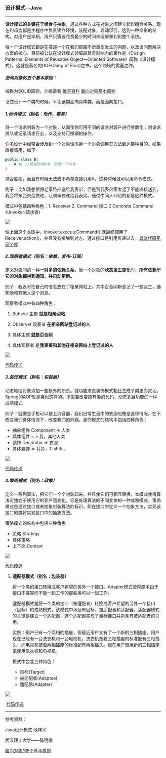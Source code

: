 ### 设计模式--Java

---

**设计模式的关键在于组合与抽象**，通过各种方式在对象之间建立起松耦合关系。现在的趋势都是主程序中负责建立环境，装配对象，启动项目。达到一种伞形的结构，对用户是伞柄，用户只需要花费最少的时间来理解和利用整个系统。

每一个设计模式都是在描述一个在我们周围不断重复发生的问题，以及该问题解决方案的核心。目前被公认在设计模式领域最具有影响力的著作是《Design Patterns: Elements of Reusable Object—Oriented Software》简称《设计模式》，这就是著名的GOF(Gang of Four)之书，这个领域的奠基之作。

##### 面向对象的五个基本原则：

被称为SOLID原则，介绍请看 [维基百科](https://zh.wikipedia.org/wiki/SOLID_(%E9%9D%A2%E5%90%91%E5%AF%B9%E8%B1%A1%E8%AE%BE%E8%AE%A1))  [面向对象基本原则](https://www.jianshu.com/p/0e71b4967c36)  

记住设计一个类的时候，不让该类面向具体类，而是面向接口。



##### 1.命令模式（别名：动作，事务）

将一个请求封装为一个对象，从而使你可用不同的请求对客户进行参数化；对请求排队或记录请求日志，以及支持可撤销的操作。

许多设计中经常会涉及到一个对象请求另一个对象调用其方法到达某种目的。如果直接调用，如下

```java
public class B{
    A a; //直接依赖A类，创建一个对象
}
```

耦合度高，而且有时候无法或不希望直接引用A，这种时候就可以用命令模式。

例子：比如我想要将老家特产送给我表弟，但是到我表弟家太远了不能直接送到，我会将东西交给快递，让顺丰快递给我表弟。通过中间人介绍的都是这种模式。

模式中包括四种角色：1. Receiver   2. Command 接口  3.Concrete Command   4.Invoker(请求者)

<img src="https://github.com/krystalics/MyPostPicture/blob/master/58.png?raw=true">

像上面这个类图中，Invoker.executeCommand() 就最终调用了Receiver.action()，并且没有接触到对方。通过接口将引用传递过去。[具体代码见这个库](https://github.com/krystalics/DesignPattern/tree/master/src/com/company/command)



##### 2.观察者模式（别名：依赖，发布-订阅）

​	定义对象间的一种**一对多的依赖关系**，当一个对象的**状态发生变化**时，**所有依赖于它的对象都得到通知，并自动更新。**

例子：我表哥把自己的信息放在了相亲网站上，其中百合网新登记了一些女生，通知他和其他人这个消息。

观察者模式中有四种角色：

1. Subject 主题  **就是相亲网站**

2. Observer 观察者  **在相亲网站登记过的人**
3. 具体主题 **就是百合网**
4. 具体观察者 是**我表哥和其他在相亲网站上登记过的人**

<img src="https://github.com/krystalics/MyPostPicture/blob/master/59.png?raw=true">

 [代码传送](https://github.com/krystalics/DesignPattern/tree/master/src/com/company/observer)



##### 3.装饰模式（别名：包装器）

​	动态地给对象添加一些额外的职责。就功能来说装饰模式相比生成子类更为灵活。Spring的AOP就是类似这样的。不需要改变原有类的代码，动态多展功能的一种成熟模式。

例子：就像是手枪可以装上消音器，我们日常生活中的衣服也像是这种情况。在不改变我们身体情况下，改变我们的外观。装饰模式的结构中包括四种角色：

- 抽象组件 Component   =>  人类
- 具体组件 = >  我，其他人类
- 装饰 Decorator  =>  衣服
- 具体装饰   =>   衬衫，T-shift...

<img src="https://github.com/krystalics/MyPostPicture/blob/master/60.png?raw=true">

[代码传送](https://github.com/krystalics/DesignPattern/tree/master/src/com/company/decorator)



##### 4.策略模式（别名：政策）

​	定义一系列算法，把它们一个个封装起来，并且使它们可相互替换。本模式使得算法可独立于使用它的客户而变化。它是处理算法的不同变体的一种成熟模式，策略模式是通过接口或者抽象封装算法的标识，即在接口中定义一个抽象方法，实现该接口的类将实现接口中的抽象方法。

策略模式的结构中包括三种角色：

- 策略 Strategy
- 具体策略
- 上下文 Context

<img src="https://github.com/krystalics/MyPostPicture/blob/master/61.png?raw=true">

[代码传送](https://github.com/krystalics/DesignPattern/tree/master/src/com/company/strategy)



5. **适配器模式（别名：包装器）**

   ​	将一个类的接口转换成客户希望的另外一个接口。Adapter模式使得原本由于接口不兼容而不能一起工作的那些类可以一起工作。

   ​	适配器模式是将一个类的接口（被适配者）转换成客户希望的另外一个接口（目标）的成熟模式，该模式中涉及有目标、被适配者和适配器。适配器模式的关键是建立一个适配器，这个适配器实现了目标接口并包含有被适配者的引用。

   ​	实例：用户已有一个两相的插座，但最近用户又有了一个新的三相插座。用户现在已经有一台洗衣机和一台电视机，洗衣机按着三相插座的标准配有三相插头，而电视机按着两相插座的标准配有两相插头。现在用户想用新的三相插座来使用洗衣机和电视机。

   模式中包含三种角色：

   - 目标(Target)
   - 被适配者(Adaptee)
   - 适配器(Adapter)

<img src="https://github.com/krystalics/MyPostPicture/blob/master/62.png?raw=true">

​	[代码传送](https://github.com/krystalics/DesignPattern/tree/master/src/com/company/adapter)



---

参考资料：

Java设计模式 耿祥义

武汉理工大学——陈明俊

[面向对象的5个基本原则](https://www.jianshu.com/p/0e71b4967c36)